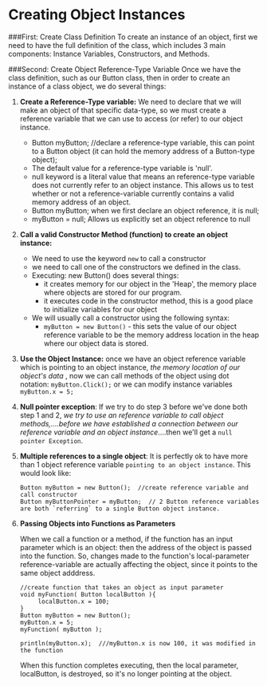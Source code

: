# Creating Object Instances

###First: Create Class Definition
To create an instance of an object, first we need to have the full definition of the class,  which includes 3 main components:  Instance Variables, Constructors, and Methods.
 

###Second: Create Object Reference-Type Variable
Once we have the class definition, such as our Button class, then in order to create an instance of a class object, we do several things:
1.  **Create a Reference-Type variable:** We need to declare that we will make an object of that specific data-type, so we must create a reference variable that we can use to access (or refer) to our object instance.
    - Button myButton;   //declare a reference-type variable, this can point to a Button object (it can hold the memory address of a Button-type object);
    - The default value for a reference-type variable is 'null'.  
    - null keyword is a literal value that means an  reference-type variable does not currently refer to an object instance. This allows us to test whether or not a reference-variable currently contains a valid memory address of an object.
    - Button myButton; when we first declare an object reference, it is null;
    - myButton = null;  Allows us explicitly set an object reference to null

2. **Call a valid Constructor Method (function) to create an object instance:**
    - We need to use the keyword `new` to call a constructor
    - we need to call one of the constructors we defined in the class.
    - Executing:   new Button() does several things:
        - it creates memory for our object in the 'Heap', the memory place where objects are stored for our program.
        - it executes code in the constructor method, this is a good place to initialize variables for our object
    - We will usually call a constructor using the following syntax:
        - `myButton = new Button()`  - this sets the value of our object reference variable to be the memory address location in the heap where our object data is stored.
        
3. **Use the Object Instance:**  once we have an object reference variable which is pointing to an object instance, *the memory location of our object's data* , now we can call methods of the object using dot notation:
    `myButton.Click();`   or we can modify instance variables `myButton.x = 5;`
4.  **Null pointer exception**: If we try to do step 3 before we've done both step 1 and 2, *we try to use an reference variable to call object methods,....before we have established a connection between our reference variable and an object instance*....then we'll get a `null pointer Exception`.  
5.  **Multiple references to a single object**:  It is perfectly ok to have more than 1 object reference variable `pointing to an object instance`.  This would look like:
    ```
    Button myButton = new Button();  //create reference variable and call constructor 
    Button myButtonPointer = myButton;  // 2 Button reference variables are both `referring` to a single Button object instance.
    
    ```
6.  **Passing Objects into Functions as Parameters**

    When we call a function or a method, if the function has an input parameter which is an object: then the address of the object is passed into the function. So, changes made to the function's local-parameter reference-variable are actually affecting the object, since it points to the same object adddress.  
    
    ```
    //create function that takes an object as input parameter
    void myFunction( Button localButton ){
         localButton.x = 100;
    }
    Button myButton = new Button();
    myButton.x = 5;
    myFunction( myButton ); 
    
    println(myButton.x);  ///myButton.x is now 100, it was modified in the function
    ```

    When this function completes executing, then the local parameter, localButton, is destroyed, so it's no longer pointing at the object.
    
    
    
    

